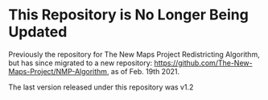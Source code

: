 # This Repository is No Longer Being Updated

Previously the repository for The New Maps Project Redistricting Algorithm, but has since migrated to a new repository: https://github.com/The-New-Maps-Project/NMP-Algorithm, as of Feb. 19th 2021.

The last version released under this repository was v1.2
